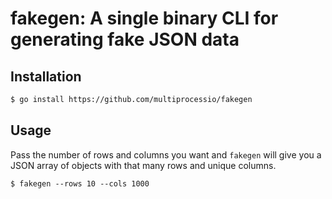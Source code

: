 # fakegen: A single binary CLI for generating fake JSON data

## Installation

```bash
$ go install https://github.com/multiprocessio/fakegen
```

## Usage

Pass the number of rows and columns you want and `fakegen` will give
you a JSON array of objects with that many rows and unique columns.

```
$ fakegen --rows 10 --cols 1000
```
